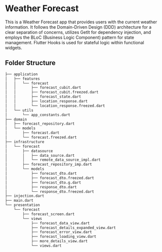 # Weather Forecast

This is a Weather Forecast app that provides users with the current weather information. It follows
the Domain-Driven Design (DDD) architecture for a clear separation of concerns, utilizes GetIt for
dependency injection, and employs the BLoC (Business Logic Component) pattern for state management.
Flutter Hooks is used for stateful logic within functional widgets.


## Folder Structure

```bash
├── application
│   ├── features
│   │   └── forecast
│   │       ├── forecast_cubit.dart
│   │       ├── forecast_cubit.freezed.dart
│   │       ├── forecast_state.dart
│   │       ├── location_response.dart
│   │       └── location_response.freezed.dart
│   └── utils
│       └── app_constants.dart
├── domain
│   ├── forecast_repository.dart
│   └── models
│       ├── forecast.dart
│       └── forecast.freezed.dart
├── infrastructure
│   └── forecast
│       ├── datasource
│       │   ├── data_source.dart
│       │   └── remote_data_source_impl.dart
│       ├── forecast_repository_imp.dart
│       └── models
│           ├── forecast_dto.dart
│           ├── forecast_dto.freezed.dart
│           ├── forecast_dto.g.dart
│           ├── response_dto.dart
│           └── response_dto.freezed.dart
├── injection.dart
├── main.dart
└── presentation
    └── forecast
        ├── forecast_screen.dart
        └── views
            ├── forecast_data_view.dart
            ├── forecast_details_expanded_view.dart
            ├── forecast_error_view.dart
            ├── forecast_loading_view.dart
            ├── more_details_view.dart
            └── views.dart

```
